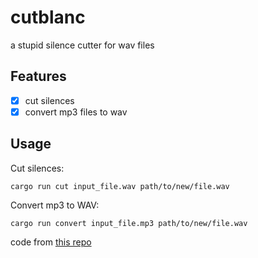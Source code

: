 # cutblanc
a stupid silence cutter for wav files

## Features
- [X] cut silences
- [X] convert mp3 files to wav

## Usage 
Cut silences:
```
cargo run cut input_file.wav path/to/new/file.wav
```

Convert mp3 to WAV:
```
cargo run convert input_file.mp3 path/to/new/file.wav
```
code from [this repo](https://github.com/tinashe-mundangepfupfu/mp3ToWavConverter)
